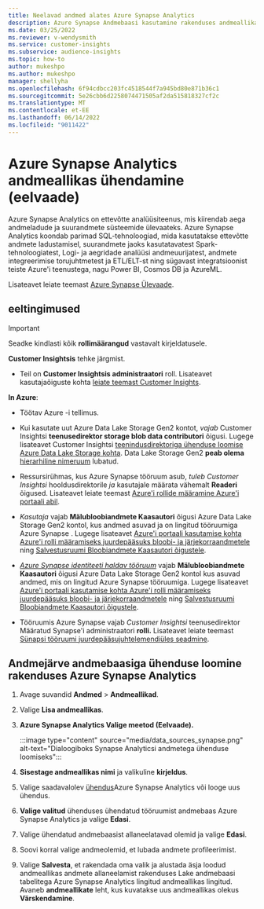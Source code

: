 ```yaml
---
title: Neelavad andmed alates Azure Synapse Analytics
description: Azure Synapse Andmebaasi kasutamine rakenduses andmeallikas rakenduses andmeallikas Dynamics 365 Customer Insights.
ms.date: 03/25/2022
ms.reviewer: v-wendysmith
ms.service: customer-insights
ms.subservice: audience-insights
ms.topic: how-to
author: mukeshpo
ms.author: mukeshpo
manager: shellyha
ms.openlocfilehash: 6f94cdbcc203fc4518544f7a945bd80e871b36c1
ms.sourcegitcommit: 5e26cbb6d2258074471505af2da515818327cf2c
ms.translationtype: MT
ms.contentlocale: et-EE
ms.lasthandoff: 06/14/2022
ms.locfileid: "9011422"
---
```

# <a name="connect-an-azure-synapse-analytics-data-source-preview"></a>Azure Synapse Analytics andmeallikas ühendamine (eelvaade)

Azure Synapse Analytics on ettevõtte analüüsiteenus, mis kiirendab aega andmeladude ja suurandmete süsteemide ülevaateks. Azure Synapse Analytics koondab parimad SQL-tehnoloogiad, mida kasutatakse ettevõtte andmete ladustamisel, suurandmete jaoks kasutatavatest Spark-tehnoloogiatest, Logi- ja aegridade analüüsi andmeuurijatest, andmete integreerimise torujuhtmetest ja ETL/ELT-st ning sügavast integratsioonist teiste Azure'i teenustega, nagu Power BI, Cosmos DB ja AzureML.

Lisateavet leiate teemast [Azure Synapse Ülevaade](/azure/synapse-analytics/overview-what-is).

## <a name="prerequisites"></a>eeltingimused

> [!IMPORTANT]
> Seadke kindlasti kõik **rollimäärangud** vastavalt kirjeldatusele.  

**Customer Insightsis** tehke järgmist.

* Teil on **Customer Insightsis administraatori** roll. Lisateavet kasutajaõiguste kohta [leiate teemast Customer Insights](permissions.md#assign-roles-and-permissions).

**In Azure**:

- Töötav Azure -i tellimus.

- Kui kasutate uut Azure Data Lake Storage Gen2 kontot, *vajab* Customer Insightsi **teenusedirektor storage blob data contributori** õigusi. Lugege lisateavet Customer Insightsi [teenindusdirektoriga ühenduse loomise Azure Data Lake Storage kohta](connect-service-principal.md). Data Lake Storage Gen2 **peab olema** [hierarhiline nimeruum](/azure/storage/blobs/data-lake-storage-namespace) lubatud.

- Ressursirühmas, kus Azure Synapse tööruum asub, *tuleb Customer Insightsi* hooldusdirektorile *ja* kasutajale määrata vähemalt **Readeri** õigused. Lisateavet leiate teemast [Azure'i rollide määramine Azure'i portaali abil](/azure/role-based-access-control/role-assignments-portal).

- *Kasutaja* vajab **Mälubloobiandmete Kaasautori** õigusi Azure Data Lake Storage Gen2 kontol, kus andmed asuvad ja on lingitud tööruumiga Azure Synapse . Lugege lisateavet [Azure'i portaali kasutamise kohta Azure'i rolli määramiseks juurdepääsuks bloobi- ja järjekorraandmetele](/azure/storage/common/storage-auth-aad-rbac-portal) ning [Salvestusruumi Bloobiandmete Kaasautori õigustele](/azure/role-based-access-control/built-in-roles#storage-blob-data-contributor).

- *[Azure Synapse identiteeti haldav tööruum](/azure/synapse-analytics/security/synapse-workspace-managed-identity)* vajab **Mälubloobiandmete Kaasautori** õigusi Azure Data Lake Storage Gen2 kontol kus asuvad andmed, mis on lingitud Azure Synapse tööruumiga. Lugege lisateavet [Azure'i portaali kasutamise kohta Azure'i rolli määramiseks juurdepääsuks bloobi- ja järjekorraandmetele](/azure/storage/common/storage-auth-aad-rbac-portal) ning [Salvestusruumi Bloobiandmete Kaasautori õigustele](/azure/role-based-access-control/built-in-roles#storage-blob-data-contributor).

- Tööruumis Azure Synapse vajab *Customer Insightsi* teenusedirektor Määratud Synapse'i administraatori **rolli.** Lisateavet leiate teemast [Sünapsi tööruumi juurdepääsujuhtelemendiüles seadmine](/azure/synapse-analytics/security/how-to-set-up-access-control).

## <a name="connect-to-the-data-lake-database-in-azure-synapse-analytics"></a>Andmejärve andmebaasiga ühenduse loomine rakenduses Azure Synapse Analytics

1. Avage suvandid **Andmed** > **Andmeallikad**.

1. Valige **Lisa andmeallikas**.

1. **Azure Synapse Analytics Valige meetod (Eelvaade).**

   :::image type="content" source="media/data_sources_synapse.png" alt-text="Dialoogiboks Synapse Analyticsi andmetega ühenduse loomiseks":::
  
1. **Sisestage andmeallikas nimi** ja valikuline **kirjeldus**.

1. Valige saadavalolev [ühendus](connections.md)Azure Synapse Analytics või looge uus ühendus.

1. **Valige valitud** ühenduses ühendatud tööruumist andmebaas Azure Synapse Analytics ja valige **Edasi**.

1. Valige ühendatud andmebaasist allaneelatavad olemid ja valige **Edasi**.

1. Soovi korral valige andmeolemid, et lubada andmete profileerimist.

1. Valige **Salvesta**, et rakendada oma valik ja alustada äsja loodud andmeallikas andmete allaneelamist rakenduses Lake andmebaasi tabelitega Azure Synapse Analytics lingitud andmeallikas lingitud. Avaneb **andmeallikate** leht, kus kuvatakse uus andmeallikas olekus **Värskendamine**.

